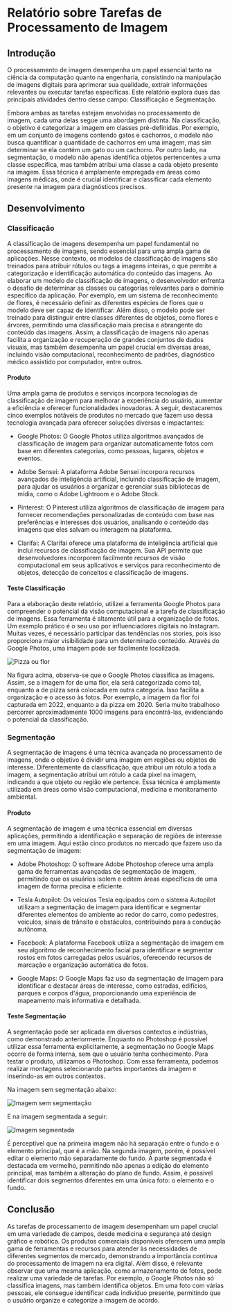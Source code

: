 # Relatório sobre Tarefas de Processamento de Imagem

## Introdução

O processamento de imagem desempenha um papel essencial tanto na ciência da computação quanto na engenharia, consistindo na manipulação de imagens digitais para aprimorar sua qualidade, extrair informações relevantes ou executar tarefas específicas. Este relatório explora duas das principais atividades dentro desse campo: Classificação e Segmentação.

Embora ambas as tarefas estejam envolvidas no processamento de imagem, cada uma delas segue uma abordagem distinta. Na classificação, o objetivo é categorizar a imagem em classes pré-definidas. Por exemplo, em um conjunto de imagens contendo gatos e cachorros, o modelo não busca quantificar a quantidade de cachorros em uma imagem, mas sim determinar se ela contém um gato ou um cachorro. Por outro lado, na segmentação, o modelo não apenas identifica objetos pertencentes a uma classe específica, mas também atribui uma classe a cada objeto presente na imagem. Essa técnica é amplamente empregada em áreas como imagens médicas, onde é crucial identificar e classificar cada elemento presente na imagem para diagnósticos precisos.

## Desenvolvimento

### Classificação

A classificação de imagens desempenha um papel fundamental no processamento de imagens, sendo essencial para uma ampla gama de aplicações. Nesse contexto, os modelos de classificação de imagens são treinados para atribuir rótulos ou tags a imagens inteiras, o que permite a categorização e identificação automática do conteúdo das imagens. Ao elaborar um modelo de classificação de imagens, o desenvolvedor enfrenta o desafio de determinar as classes ou categorias relevantes para o domínio específico da aplicação. Por exemplo, em um sistema de reconhecimento de flores, é necessário definir as diferentes espécies de flores que o modelo deve ser capaz de identificar. Além disso, o modelo pode ser treinado para distinguir entre classes diferentes de objetos, como flores e árvores, permitindo uma classificação mais precisa e abrangente do conteúdo das imagens. Assim, a classificação de imagens não apenas facilita a organização e recuperação de grandes conjuntos de dados visuais, mas também desempenha um papel crucial em diversas áreas, incluindo visão computacional, reconhecimento de padrões, diagnóstico médico assistido por computador, entre outros.

#### Produto

Uma ampla gama de produtos e serviços incorpora tecnologias de classificação de imagem para melhorar a experiência do usuário, aumentar a eficiência e oferecer funcionalidades inovadoras. A seguir, destacaremos cinco exemplos notáveis de produtos no mercado que fazem uso dessa tecnologia avançada para oferecer soluções diversas e impactantes:

- Google Photos: O Google Photos utiliza algoritmos avançados de classificação de imagem para organizar automaticamente fotos com base em diferentes categorias, como pessoas, lugares, objetos e eventos.

- Adobe Sensei: A plataforma Adobe Sensei incorpora recursos avançados de inteligência artificial, incluindo classificação de imagem, para ajudar os usuários a organizar e gerenciar suas bibliotecas de mídia, como o Adobe Lightroom e o Adobe Stock.
  
- Pinterest: O Pinterest utiliza algoritmos de classificação de imagem para fornecer recomendações personalizadas de conteúdo com base nas preferências e interesses dos usuários, analisando o conteúdo das imagens que eles salvam ou interagem na plataforma.

- Clarifai: A Clarifai oferece uma plataforma de inteligência artificial que inclui recursos de classificação de imagem. Sua API permite que desenvolvedores incorporem facilmente recursos de visão computacional em seus aplicativos e serviços para reconhecimento de objetos, detecção de conceitos e classificação de imagens.

#### Teste Classificação

Para a elaboração deste relatório, utilizei a ferramenta Google Photos para compreender o potencial da visão computacional e a tarefa de classificação de imagens. Essa ferramenta é altamente útil para a organização de fotos. Um exemplo prático é o seu uso por influenciadores digitais no Instagram. Muitas vezes, é necessário participar das tendências nos stories, pois isso proporciona maior visibilidade para um determinado conteúdo. Através do Google Photos, uma imagem pode ser facilmente localizada.

![Pizza ou flor](teste1.jpeg)

Na figura acima, observa-se que o Google Photos classifica as imagens. Assim, se a imagem for de uma flor, ela será categorizada como tal, enquanto a de pizza será colocada em outra categoria. Isso facilita a organização e o acesso às fotos. Por exemplo, a imagem da flor foi capturada em 2022, enquanto a da pizza em 2020. Seria muito trabalhoso percorrer aproximadamente 1000 imagens para encontrá-las, evidenciando o potencial da classificação.

### Segmentação

A segmentação de imagens é uma técnica avançada no processamento de imagens, onde o objetivo é dividir uma imagem em regiões ou objetos de interesse. Diferentemente da classificação, que atribui um rótulo a toda a imagem, a segmentação atribui um rótulo a cada pixel na imagem, indicando a que objeto ou região ele pertence. Essa técnica é amplamente utilizada em áreas como visão computacional, medicina e monitoramento ambiental.

#### Produto

A segmentação de imagem é uma técnica essencial em diversas aplicações, permitindo a identificação e separação de regiões de interesse em uma imagem. Aqui estão cinco produtos no mercado que fazem uso da segmentação de imagem:

- Adobe Photoshop: O software Adobe Photoshop oferece uma ampla gama de ferramentas avançadas de segmentação de imagem, permitindo que os usuários isolem e editem áreas específicas de uma imagem de forma precisa e eficiente.

- Tesla Autopilot: Os veículos Tesla equipados com o sistema Autopilot utilizam a segmentação de imagem para identificar e segmentar diferentes elementos do ambiente ao redor do carro, como pedestres, veículos, sinais de trânsito e obstáculos, contribuindo para a condução autônoma.

- Facebook: A plataforma Facebook utiliza a segmentação de imagem em seu algoritmo de reconhecimento facial para identificar e segmentar rostos em fotos carregadas pelos usuários, oferecendo recursos de marcação e organização automática de fotos.

- Google Maps: O Google Maps faz uso da segmentação de imagem para identificar e destacar áreas de interesse, como estradas, edifícios, parques e corpos d'água, proporcionando uma experiência de mapeamento mais informativa e detalhada.


#### Teste Segmentação

A segmentação pode ser aplicada em diversos contextos e indústrias, como demonstrado anteriormente. Enquanto no Photoshop é possível utilizar essa ferramenta explicitamente, a segmentação no Google Maps ocorre de forma interna, sem que o usuário tenha conhecimento. Para testar o produto, utilizamos o Photoshop. Com essa ferramenta, podemos realizar montagens selecionando partes importantes da imagem e inserindo-as em outros contextos.

Na imagem sem segmentação abaixo:

![Imagem sem segmentação](teste3.jpeg)

E na imagem segmentada a seguir:

![Imagem segmentada](teste2.jpeg)

É perceptível que na primeira imagem não há separação entre o fundo e o elemento principal, que é a mão. Na segunda imagem, porém, é possível editar o elemento mão separadamente do fundo. A parte segmentada é destacada em vermelho, permitindo não apenas a edição do elemento principal, mas também a alteração do plano de fundo. Assim, é possível identificar dois segmentos diferentes em uma única foto: o elemento e o fundo.


## Conclusão

As tarefas de processamento de imagem desempenham um papel crucial em uma variedade de campos, desde medicina e segurança até design gráfico e robótica. Os produtos comerciais disponíveis oferecem uma ampla gama de ferramentas e recursos para atender às necessidades de diferentes segmentos de mercado, demonstrando a importância contínua do processamento de imagem na era digital. Além disso, é relevante observar que uma mesma aplicação, como armazenamento de fotos, pode realizar uma variedade de tarefas. Por exemplo, o Google Photos não só classifica imagens, mas também identifica objetos. Em uma foto com várias pessoas, ele consegue identificar cada indivíduo presente, permitindo que o usuário organize e categorize a imagem de acordo.
